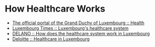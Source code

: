 # How Healthcare Works

* [The official portal of the Grand Duchy of Luxembourg :: Health](http://luxembourg.public.lu/en/vivre/sante-et-securite-sociale/sante/index.html)
* [Luxembourg Times :: Luxembourg's healthcare system](https://luxtimes.lu/luxembourg/33193-luxembourg-s-healthcare-system)
* [DELANO :: How does the healthcare system work in Luxembourg](http://delano.lu/d/detail/insights/how-does-healthcare-system-work-luxembourg/149450)
* [Deloitte :: Healthcare in Luxembourg](https://www2.deloitte.com/lu/en/pages/life-sciences-and-healthcare/articles/healthcare-in-luxembourg.html#)

